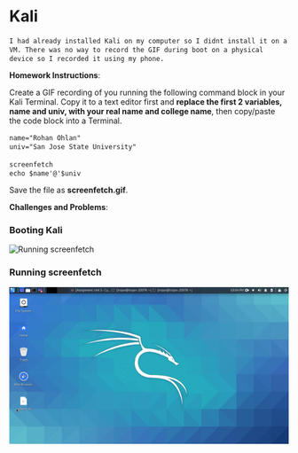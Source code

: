 # Kali

```**NOTE**
I had already installed Kali on my computer so I didnt install it on a VM. There was no way to record the GIF during boot on a physical device so I recorded it using my phone.
```
**Homework Instructions**: 

Create a GIF recording of you running the following command block in your Kali Terminal. Copy it to a text editor first and **replace the first 2 variables, name and univ, with your real name and college name**, then copy/paste the code block into a Terminal. 

```
name="Rohan Ohlan"
univ="San Jose State University"

screenfetch
echo $name'@'$univ
```

Save the file as **screenfetch.gif**.

**Challenges and Problems**: 
### Booting Kali
<img src="boot.gif" alt="Running screenfetch">

### Running screenfetch
<img src="screenfetch.gif" alt="Running screenfetch">
